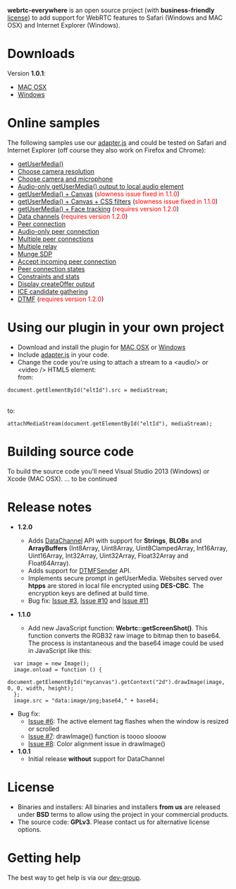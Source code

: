**webrtc-everywhere** is an open source project (with **business-friendly** <a href="#license">license</a>) to add support for WebRTC features to Safari (Windows and MAC OSX) and Internet Explorer (Windows).

# Downloads
Version **1.0.1**:
 - <a href="https://ns313841.ovh.net/webrtc/webrtc-everywhere-i386-10.4.dmg" target="_blank">MAC OSX</a> 
 - <a href="https://ns313841.ovh.net/webrtc/setup.exe" target="_blank">Windows</a>

# Online samples 
The following samples use our <a href="https://github.com/sarandogou/webrtc/blob/master/samples/web/js/adapter.js" target="_blank">adapter.js</a> and could be tested on Safari and Internet Explorer (off course they also work on Firefox and Chrome): 
 - <a href="https://ns313841.ovh.net/webrtc/samples/web/content/getusermedia" target="_blank">getUserMedia()</a>
 - <a href="https://ns313841.ovh.net/webrtc/samples/web/content/getusermedia-resolution" target="_blank">Choose camera resolution</a>
 - <a href="https://ns313841.ovh.net/webrtc/samples/web/content/getusermedia-source" target="_blank">Choose camera and microphone</a>
 - <a href="https://ns313841.ovh.net/webrtc/samples/web/content/getusermedia-audio" target="_blank">Audio-only getUserMedia() output to local audio element</a>
 - <a href="https://ns313841.ovh.net/webrtc/samples/web/content/getusermedia-canvas" target="_blank">getUserMedia() + Canvas</a> (<font color="red">slowness issue fixed in 1.1.0</font>)
 - <a href="https://ns313841.ovh.net/webrtc/samples/web/content/getusermedia-filter" target="_blank">getUserMedia() + Canvas + CSS filters</a> (<font color="red">slowness issue fixed in 1.1.0</font>)
 - <a href="https://ns313841.ovh.net/webrtc/samples/web/content/face" target="_blank">getUserMedia() + Face tracking</a> (<font color="red">requires version 1.2.0</font>)
 - <a href="https://ns313841.ovh.net/webrtc/samples/web/content/datachannel" target="_blank">Data channels</a> (<font color="red">requires version 1.2.0</font>)
 - <a href="https://ns313841.ovh.net/webrtc/samples/web/content/peerconnection" target="_blank">Peer connection</a>
 - <a href="https://ns313841.ovh.net/webrtc/samples/web/content/peerconnection-audio" target="_blank">Audio-only peer connection</a>
 - <a href="https://ns313841.ovh.net/webrtc/samples/web/content/multiple" target="_blank">Multiple peer connections</a>
 - <a href="https://ns313841.ovh.net/webrtc/samples/web/content/multiple-relay" target="_blank">Multiple relay</a>
 - <a href="https://ns313841.ovh.net/webrtc/samples/web/content/munge-sdp" target="_blank">Munge SDP</a>
 - <a href="https://ns313841.ovh.net/webrtc/samples/web/content/pr-answer" target="_blank">Accept incoming peer connection</a>
 - <a href="https://ns313841.ovh.net/webrtc/samples/web/content/peerconnection-states" target="_blank">Peer connection states</a>
 - <a href="https://ns313841.ovh.net/webrtc/samples/web/content/constraints" target="_blank">Constraints and stats</a>
 - <a href="https://ns313841.ovh.net/webrtc/samples/web/content/create-offer" target="_blank">Display createOffer output</a>
 - <a href="https://ns313841.ovh.net/webrtc/samples/web/content/trickle-ice" target="_blank">ICE candidate gathering</a>
 - <a href="https://ns313841.ovh.net/webrtc/samples/web/content/trickle-ice" target="_blank">DTMF</a> (<font color="red">requires version 1.2.0</font>)
 


# Using our plugin in your own project
 - Download and install the plugin for <a href="https://ns313841.ovh.net/webrtc/webrtc-everywhere-i386-10.4.dmg" target="_blank">MAC OSX</a> or <a href="https://ns313841.ovh.net/webrtc/setup.exe" target="_blank">Windows</a>
 - Include <a href="https://github.com/sarandogou/webrtc/blob/master/samples/web/js/adapter.js" target="_blank">adapter.js</a> in your code.
 - Change the code you're using to attach a stream to a &lt;audio/&gt; or &lt;video /&gt; HTML5 element: <br />
 from:
 ```
 document.getElementById("eltId").src = mediaStream;
  ```
 <br /> to:
  ```
 attachMediaStream(document.getElementById("eltId"), mediaStream);
  ```

# Building source code
To build the source code you'll need Visual Studio 2013 (Windows) or Xcode (MAC OSX).
... to be continued

# Release notes
 - **1.2.0**
 	- Adds <a href="http://www.w3.org/TR/webrtc/#idl-def-RTCDataChannel" target="_blank">DataChannel</a> API with support for **Strings**, **BLOBs** and **ArrayBuffers** (Int8Array, Uint8Array, Uint8ClampedArray, Int16Array, Uint16Array, Int32Array, Uint32Array, Float32Array and Float64Array).
 	- Adds support for <a href="http://www.w3.org/TR/webrtc/#rtcdtmfsender" target="_blank">DTMFSender</a> API.
 	- Implements secure prompt in getUserMedia. Websites served over **htpps** are stored in local file encrypted using **DES-CBC**. The encryption keys are defined at build time.
   - Bug fix: [Issue #3](../../issues/3), [Issue #10](../../issues/10) and [Issue #11](../../issues/11)

 - **1.1.0**
	- Add new JavaScript function: <b>Webrtc::getScreenShot()</b>. This function converts the RGB32 raw image to bitmap then to base64. The process is instantaneous and the base64 image could be used in JavaScript like this:
  ```
	var image = new Image();
	image.onload = function () {
		document.getElementById("mycanvas").getContext("2d").drawImage(image, 0, 0, width, height);
	};
	image.src = "data:image/png;base64," + base64;
  ```
   - Bug fix:
    	- [Issue #6](../../issues/6): The active element tag flashes when the window is resized or scrolled
    	- [Issue #7](../../issues/7): drawImage() function is toooo slooow
    	- [Issue #8](../../issues/8): Color alignment issue in drawImage()
 - **1.0.1**
	- Initial release **without** support for DataChannel

# License
 - Binaries and installers: All binaries and installers **from us** are released under **BSD** terms to allow using the project in your commercial products.
 - The source code: **GPLv3**. Please contact us for alternative license options.

# Getting help
The best way to get help is via our <a href="https://groups.google.com/forum/#!forum/webrtc-everywhere" target="_blank">dev-group</a>.

